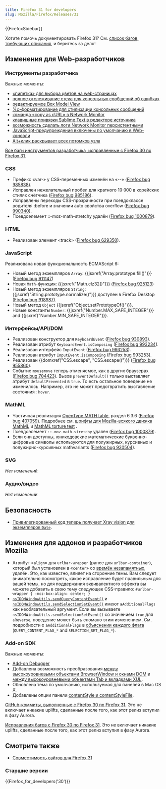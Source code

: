 ```yaml
---
title: Firefox 31 for developers
slug: Mozilla/Firefox/Releases/31
---
```


{{FirefoxSidebar}}

Хотите помочь документировать Firefox 31? См. [список багов, требующих описания](http://beta.elchi3.de/doctracker/#list=fx&version=31.0), и беритесь за дело!

## Изменения для Web-разработчиков

### Инструменты разработчика

Важные моменты:

- [«пипетка» для выбора цветов на web-страницах](/ru/docs/Tools/Eyedropper)
- [полное отслеживание стека для консольных сообщений об ошибках](/ru/docs/Tools/Web_Console#Error_messages)
- [редактируемое Box Model View](/ru/docs/Tools/Page_Inspector#Box_model_view)
- [%c-форматирование для стилизации консольных сообщений](/ru/docs/Tools/Web_Console#Styling_messages)
- [команда «copy as cURL» в Network Monitor](/ru/docs/Tools/Network_Monitor#Copy_as_cURL)
- [клавишные привязки Sublime Text в редакторе источника](/ru/docs/tools/Keyboard_shortcuts#Source_editor)
- [возможность сделать логи Network Monitor персистентными](/ru/docs/Tools/Network_Monitor#Network_request_list)
- [JavaScript-предупреждения включены по умолчанию в Web-консоли](/ru/docs/Tools/Web_Console#JavaScript_errors_and_warnings)
- [Alt+клик раскрывает всех потомков узла](/ru/docs/Tools/Page_Inspector#HTML_pane_2)

[Все баги инструментов разработчика, исправленные с Firefox 30 по Firefox 31](https://bugzilla.mozilla.org/buglist.cgi?resolution=FIXED&classification=Client%20Software&chfieldto=2014-04-28&chfield=resolution&query_format=advanced&chfieldfrom=2014-03-17&chfieldvalue=FIXED&bug_status=RESOLVED&bug_status=VERIFIED&component=Developer%20Tools&component=Developer%20Tools%3A%203D%20View&component=Developer%20Tools%3A%20App%20Manager&component=Developer%20Tools%3A%20Canvas%20Debugger&component=Developer%20Tools%3A%20Console&component=Developer%20Tools%3A%20Debugger&component=Developer%20Tools%3A%20Framework&component=Developer%20Tools%3A%20Graphic%20Commandline%20and%20Toolbar&component=Developer%20Tools%3A%20Inspector&component=Developer%20Tools%3A%20Memory&component=Developer%20Tools%3A%20Netmonitor&component=Developer%20Tools%3A%20Object%20Inspector&component=Developer%20Tools%3A%20Profiler&component=Developer%20Tools%3A%20Responsive%20Mode&component=Developer%20Tools%3A%20Scratchpad&component=Developer%20Tools%3A%20Source%20Editor&component=Developer%20Tools%3A%20Style%20Editor&component=Developer%20Tools%3A%20User%20Stories&component=Developer%20Tools%3A%20WebGL%20Shader%20Editor&product=Firefox&list_id=10022921).

### CSS

- Префикс «var-» у CSS-переменных изменён на «--» ([Firefox bug 985838](https://bugzil.la/985838)).
- Исправлен нежелательный пробел для кратного 10 000 в корейских стилях счётчика ([Firefox bug 985186](https://bugzil.la/985186)).
- Исправлены переходы CSS-прозрачности при псевдоклассе родителя :before и значении auto свойства overflow ([Firefox bug 990340](https://bugzil.la/990340)).
- Псевдоэлемент ::-moz-math-stretchy удалён ([Firefox bug 1000879](https://bugzil.la/1000879)).

### HTML

- Реализован элемент \<track> ([Firefox bug 629350](https://bugzil.la/629350)).

### JavaScript

Реализована новая функциональность ECMAScript 6:

- Новый метод экземпляров `Array`: {{jsxref("Array.prototype.fill()")}} ([Firefox bug 911147](https://bugzil.la/911147))
- Новая `Math`-функция: {{jsxref("Math.clz32()")}} ([Firefox bug 925123](https://bugzil.la/925123))
- Новый метод экземпляров `String`: {{jsxref("String.prototype.normalize()")}} доступен в Firefox Desktop ([Firefox bug 918987](https://bugzil.la/918987)).
- Новый метод `Object` {{jsxref("Object.setPrototypeOf()")}}.
- Новые константы `Number`: {{jsxref("Number.MAX_SAFE_INTEGER")}} and {{jsxref("Number.MIN_SAFE_INTEGER")}}.

### Интерфейсы/API/DOM

- Реализован конструктор для `KeyboardEvent` ([Firefox bug 930893](https://bugzil.la/930893)).
- Реализован атрибут `KeyboardEvent.isComposing` ([Firefox bug 993234](https://bugzil.la/993234)).
- Реализован интерфейс `InputEvent` ([Firefox bug 993253](https://bugzil.la/993253)).
- Реализован атрибут `InputEvent.isComposing` ([Firefox bug 993253](https://bugzil.la/993253)).
- Реализован {{domxref("CSS.escape", "CSS.escape()")}} ([Firefox bug 955860](https://bugzil.la/955860)).
- Событие `mousemove` теперь отменяемое, как в других браузерах ([Firefox bug 704423](https://bugzil.la/704423)). Вызов `preventDefault()` только выставляет атрибут `defaultPrevented` в `true`. То есть остальное поведение не изменилось. Например, это не может предотвратить выставление состояния `:hover`.

### MathML

- Частичная реализация [OpenType MATH table](http://mpeg.chiariglione.org/standards/mpeg-4/open-font-format/text-isoiec-cd-14496-22-3rd-edition), раздел 6.3.6 ([Firefox bug 407059](https://bugzil.la/407059)). Подробнее см. [шрифты для Mozilla-всякого движка MathML](/ru/docs/Mozilla/MathML_Project/Fonts) и [MathML torture test](/ru/docs/Mozilla/MathML_Project/MathML_Torture_Test) .
- Псевдоэлемент `::-moz-math-stretchy` удалён ([Firefox bug 1000879](https://bugzil.la/1000879)).
- Если они доступны, юникодовские математические буквенно-цифровые символы используются для полужирных, курсивных и полужирно-курсивных mathvariants ([Firefox bug 930504](https://bugzil.la/930504)).

### SVG

_Нет изменений._

### Аудио/видео

_Нет изменений._

## Безопасность

- [Привилегированный код теперь получает Xray vision для экземпляров `Date`](/ru/docs/Xray_vision#Xrays_for_JavaScript_objects).

## Изменения для аддонов и разработчиков Mozilla

- Атрибут «`align`» для `urlbar-wrapper` (ранее для `urlbar-container`), который был установлен в «`center`» со [времён незапамятных](http://bonsai.mozilla.org/cvsview2.cgi?diff_mode=context&whitespace_mode=show&root=/cvsroot&subdir=mozilla/browser/base/content&command=DIFF_FRAMESET&file=browser.xul&rev2=1.10&rev1=1.9), удалён. Это, как известно, влияет на сторонние темы. Вам следует внимательно посмотреть, какое исправление будет правильным для вашей темы, но для поддержания эквивалентного эффекта вы можете добавить в свою тему следующее CSS-правило:
  `#urlbar-wrapper { -moz-box-align: center; }`
- [`nsIDOMWindowUtils.sendQueryContentEvent()`](</ru/docs/Mozilla/Tech/XPCOM/Reference/Interface/nsIDOMWindowUtils#sendQueryContentEvent()>) и [`nsIDOMWindowUtils.sendSelectionSetEvent()`](/ru/docs/Mozilla/Tech/XPCOM/Reference/Interface/nsIDOMWindowUtils#sendSelectionSetEvent%28%29) имеют `aAdditionalFlags` как необязательный аргумент. Если вы вызываете `nsIDOMWindowUtils.sendSelectionSetEvent()` со значением `true` для `aReverse`, поведение может быть сломано этим изменением. См. подробности о `aAdditionalFlags` в [объяснении каждого флага](/ru/docs/Mozilla/Tech/XPCOM/Reference/Interface/nsIDOMWindowUtils#Constants) (`QUERY_CONTENT_FLAG_*` and `SELECTION_SET_FLAG_*`).

### Add-on SDK

Важные моменты:

- [Add-on Debugger](/en-US/Add-ons/Add-on_Debugger)
- Добавлена возможность преобразования [между высокоуровневыми объектами BrowserWindow и окнами DOM](/en-US/Add-ons/SDK/High-Level_APIs/windows#Converting_to_DOM_windows) и [между высокоуровневыми объектами Tab и вкладками XUL](/en-US/Add-ons/SDK/High-Level_APIs/tabs#Converting_to_XUL_tabs).
- Обновлена тема по умолчанию, используемая для панелей в Mac OS X.
- Добавлены опции панели [contentStyle и contentStyleFile](/en-US/Add-ons/SDK/High-Level_APIs/panel#Styling_panel_content).

[GitHub-коммиты, выполненные с Firefox 30 по Firefox 31](https://github.com/mozilla/addon-sdk/compare/firefox30...firefox31). Это не включает никакие uplifts, сделанные после того, как этот релиз вступил в фазу Aurora.

[Исправления багов с Firefox 30 по Firefox 31](https://bugzilla.mozilla.org/buglist.cgi?resolution=FIXED&chfieldto=2014-04-29&chfield=resolution&query_format=advanced&chfieldfrom=2014-03-18&chfieldvalue=FIXED&bug_status=RESOLVED&bug_status=VERIFIED&bug_status=CLOSED&product=Add-on%20SDK&list_id=10493962). Это не включает никакие uplifts, сделанные после того, как этот релиз вступил в фазу Aurora.

## Смотрите также

- [Совместимость сайтов для Firefox 31](/ru/docs/Mozilla/Firefox/Releases/31/Site_Compatibility)

### Старшие версии

{{Firefox_for_developers('30')}}

